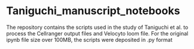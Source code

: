 # Taniguchi_manuscript_notebooks
The repository contains the scripts used in the study of Taniguchi et al. to process the Cellranger output files and Velocyto loom file.
For the original ipynb file size over 100MB, the scripts were deposited in .py format

